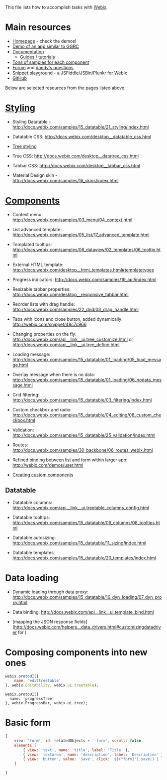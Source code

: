 This file lists how to accomplish tasks with [Webix](http://webix.com).

# Main resources

* [Homepage](http://webix.com) - check the demos!
* [Demo of an app similar to GGRC](http://webix.com/demos/admin-app)
* [Documentation](http://docs.webix.com)
  * [Guides / tutorials](http://docs.webix.com/desktop__basic_tasks.html)
* [Tons of samples for each component](http://docs.webix.com/samples/)
* [Forum](http://forum.webix.com) and [dandv's questions](http://forum.webix.com/profile/discussions/9889/dandv)
* [Snippet playground](http://webix.com/snippet) - a JSFiddle/JSBin/Plunkr for Webix
* [GitHub](http://github.com/webix/tracker)

Below are selected resources from the pages listed above.

# [Styling](http://docs.webix.com/desktop__styling_and_animation.html)

* Styling Datatable - http://docs.webix.com/samples/15_datatable/21_styling/index.html

* Datatable CSS: http://docs.webix.com/desktop__datatable_css.html

* [Tree styling](http://docs.webix.com/samples/17_datatree/03_styles/index.html)

* Tree CSS: http://docs.webix.com/desktop__datatree_css.html

* Tabbar CSS: http://docs.webix.com/desktop__tabbar_css.html

* Material Design skin - http://docs.webix.com/samples/16_skins/index.html



# [Components](http://docs.webix.com/desktop__components.html)

* Context menu: http://docs.webix.com/samples/03_menu/04_context.html

* List advanced template: http://docs.webix.com/samples/05_list/17_advanced_template.html

* Templated tooltips: http://docs.webix.com/samples/06_dataview/02_templates/06_tooltip.html

* External HTML template: http://docs.webix.com/desktop__html_templates.html#templatetypes

* Progress indicators: http://docs.webix.com/samples/19_api/index.html

* Resizable tabbar properties: http://docs.webix.com/desktop__responsive_tabbar.html

* Reorder lists with drag handle: http://docs.webix.com/samples/22_dnd/03_drag_handle.html

* Tabs with icons and close button, added dynamically: http://webix.com/snippet/48c7c966

* Changing properties on the fly: http://docs.webix.com/api__link__ui.tree_customize.html or http://docs.webix.com/api__link__ui.tree_define.html

* Loading message: http://docs.webix.com/samples/15_datatable/01_loading/05_load_message.html

* Overlay message when there is no data: http://docs.webix.com/samples/15_datatable/01_loading/06_nodata_message.html

* Grid filtering: http://docs.webix.com/samples/15_datatable/03_filtering/index.html

* Custom checkbox and radio: http://docs.webix.com/samples/15_datatable/04_editing/08_custom_checkbox.html

* Validation: http://docs.webix.com/samples/15_datatable/25_validation/index.html

* Routes: http://docs.webix.com/samples/30_backbone/06_routes_webix.html

* Refined binding between list and form within larger app: http://webix.com/demos/user.html

* [Creating custom components](http://docs.webix.com/desktop__custom_component.html)

## Datatable

* Datatable columns: http://docs.webix.com/api__link__ui.treetable_columns_config.html

* Datatable tooltips: http://docs.webix.com/samples/15_datatable/09_columns/08_tooltips.html

* Datatable autosizing: http://docs.webix.com/samples/15_datatable/11_sizing/index.html

* Datatable templates: http://docs.webix.com/samples/15_datatable/20_templates/index.html



# Data loading

* Dynamic loading through data proxy: http://docs.webix.com/samples/15_datatable/16_dyn_loading/07_dyn_proxy.html

* Data binding: http://docs.webix.com/api__link__ui.template_bind.html

* [mapping the JSON response fields](http://docs.webix.com/helpers__data_drivers.html#customizingdatadriver for )


# Composing components into new ones

```js
webix.protoUI({
    name: 'edittreetable'
}, webix.EditAbility, webix.ui.treetable);
```

```
webix.protoUI({
  name: 'progressTree'
}, webix.ProgressBar, webix.ui.tree);
```

# Basic form

```js
{
    view: 'form', id: relatedObjects + '-form', scroll: false,
    elements:[
        { view: 'text', name: 'title', label: 'Title' },
        { view: 'textarea', name: 'description', label: 'Description' },
        { view: 'button', value: 'Save', click: '$$("form1").save() }
    ]

}
```
